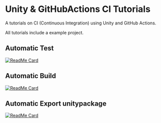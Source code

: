 # Unity & GitHubActions CI Tutorials

A tutorials on CI (Continuous Integration) using Unity and GitHub Actions.

All tutorials include a example project.

## Automatic Test

[![ReadMe Card](https://github-readme-stats.vercel.app/api/pin/?username=mackysoft&repo=Unity-GitHubActions-AutomaticTest-Example)](https://github.com/mackysoft/Unity-GitHubActions-AutomaticTest-Example)

## Automatic Build

[![ReadMe Card](https://github-readme-stats.vercel.app/api/pin/?username=mackysoft&repo=Unity-GitHubActions-Build-Example)](https://github.com/mackysoft/Unity-GitHubActions-Build-Example)

## Automatic Export unitypackage

[![ReadMe Card](https://github-readme-stats.vercel.app/api/pin/?username=mackysoft&repo=Unity-GitHubActions-ExportPackage-Example)](https://github.com/mackysoft/Unity-GitHubActions-ExportPackage-Example)
